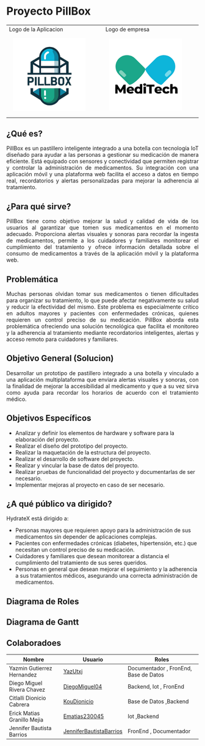 
# Proyecto PillBox
<table>
   <td>Logo de la Aplicacion</td>
   <td>Logo de empresa</td>
  <tr>
    <td>  <img src="/Documentation/GUI/LogoPillboxfondo250.png" width="80%" style="padding: 10px;" />  </td>
    <td>   <img src="/Documentation/GUI/meditech_empresa250.png" width="80%" style="padding: 10px;" /> </td> 
  </tr>
</table>

## ¿Qué es?
<p align="justify">
PillBox es un pastillero inteligente  integrado a una botella con tecnología IoT diseñado para ayudar a las personas a gestionar su medicación de manera eficiente. Está equipado con sensores y conectividad que permiten registrar y controlar la administración de medicamentos. Su integración con una aplicación móvil y una plataforma web facilita el acceso a datos en tiempo real, recordatorios y alertas personalizadas para mejorar la adherencia al tratamiento.
</p>

## ¿Para qué sirve?

<p align="justify">
PillBox tiene como objetivo mejorar la salud y calidad de vida de los usuarios al garantizar que tomen sus medicamentos en el momento adecuado. Proporciona alertas visuales y sonoras para recordar la ingesta de medicamentos, permite a los cuidadores y familiares monitorear el cumplimiento del tratamiento y ofrece información detallada sobre el consumo de medicamentos a través de la aplicación móvil y la plataforma web.
</p>

## Problemática

<p align="justify">
Muchas personas olvidan tomar sus medicamentos o tienen dificultades para organizar su tratamiento, lo que puede afectar negativamente su salud y reducir la efectividad del mismo. Este problema es especialmente crítico en adultos mayores y pacientes con enfermedades crónicas, quienes requieren un control preciso de su medicación. PillBox aborda esta problemática ofreciendo una solución tecnológica que facilita el monitoreo y la adherencia al tratamiento mediante recordatorios inteligentes, alertas y acceso remoto para cuidadores y familiares.
</p>

## Objetivo General (Solucion)

<p align="justify">
Desarrollar un prototipo de pastillero integrado a una botella y vinculado a una aplicación multiplataforma que enviara alertas visuales y sonoras, con la finalidad de mejorar la accesibilidad al medicamento y que a su vez sirva como ayuda para recordar los horarios de acuerdo con el tratamiento médico.
</p>

## Objetivos Específicos

<p align="justify">

- Analizar y definir los elementos de hardware y software para la elaboración del proyecto.
-	Realizar el diseño del prototipo del proyecto.
-	Realizar la maquetación de la estructura del proyecto.
-	Realizar el desarrollo de software del proyecto.
-	Realizar y vincular la base de datos del proyecto.
-	Realizar pruebas de funcionalidad del proyecto y documentarlas de ser necesario.
-	Implementar mejoras al proyecto en caso de ser necesario.

</p>

## ¿A qué público va dirigido?

<p align="justify">
HydrateX está dirigido a:
</p>

-	Personas mayores que requieren apoyo para la administración de sus medicamentos sin depender de aplicaciones complejas.
- Pacientes con enfermedades crónicas (diabetes, hipertensión, etc.) que necesitan un control preciso de su medicación.
-	Cuidadores y familiares que desean monitorear a distancia el cumplimiento del tratamiento de sus seres queridos.
-	Personas en general que desean mejorar el seguimiento y la adherencia a sus tratamientos médicos, asegurando una correcta administración de medicamentos.
## Diagrama de Roles

## Diagrama de Gantt 


## Colaboradoes

| Nombre                        | Usuario             | Roles |
|-------------------------------|---------------------|--------|
| Yazmin Gutierrez Hernandez  | [YazUtxj](https://github.com/YazUtxj)        | Documentador , FronEnd,  Base de Datos       |
| Diego Miguel Rivera Chavez          | [DiegoMiguel04](https://github.com/DiegoMiguel04)       |  Backend, Iot , FronEnd     |
| Citlalli Dionicio Cabrera   | [KouDionicio](https://github.com/KouDionicio)             |  Base de Datos ,Backend     |
|  Erick Matias Granillo Mejia           | [Ematias230045](https://github.com/Ematias230045)            | Iot ,Backend     |
| Jennifer Bautista Barrios           |[JenniferBautistaBarrios](https://github.com/JenniferBautistaBarrios)            | FronEnd , Documentador      |

